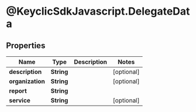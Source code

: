 # @KeyclicSdkJavascript.DelegateData

## Properties
Name | Type | Description | Notes
------------ | ------------- | ------------- | -------------
**description** | **String** |  | [optional] 
**organization** | **String** |  | [optional] 
**report** | **String** |  | 
**service** | **String** |  | [optional] 


